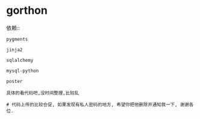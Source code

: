 gorthon
=======

依赖::

    pygments

    jinja2

    sqlalchemy

    mysql-python

    poster

    具体的看代码吧,没时间整理,比较乱

    # 代码上传的比较仓促, 如果发现有私人密码的地方, 希望你把他删除并通知我一下, 谢谢各位.
